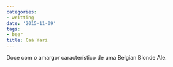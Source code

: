 ```yaml
---
categories:
- writting
date: '2015-11-09'
tags:
- beer
title: Caá Yari
---
```


Doce com o amargor característico de uma Belgian Blonde Ale.


